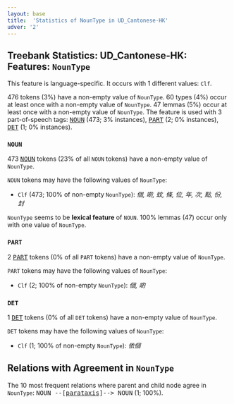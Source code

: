 ```yaml
---
layout: base
title:  'Statistics of NounType in UD_Cantonese-HK'
udver: '2'
---
```


## Treebank Statistics: UD_Cantonese-HK: Features: `NounType`

This feature is language-specific.
It occurs with 1 different values: `Clf`.

476 tokens (3%) have a non-empty value of `NounType`.
60 types (4%) occur at least once with a non-empty value of `NounType`.
47 lemmas (5%) occur at least once with a non-empty value of `NounType`.
The feature is used with 3 part-of-speech tags: <tt><a href="yue_hk-pos-NOUN.html">NOUN</a></tt> (473; 3% instances), <tt><a href="yue_hk-pos-PART.html">PART</a></tt> (2; 0% instances), <tt><a href="yue_hk-pos-DET.html">DET</a></tt> (1; 0% instances).

### `NOUN`

473 <tt><a href="yue_hk-pos-NOUN.html">NOUN</a></tt> tokens (23% of all `NOUN` tokens) have a non-empty value of `NounType`.

`NOUN` tokens may have the following values of `NounType`:

* `Clf` (473; 100% of non-empty `NounType`): <em>個, 啲, 蚊, 條, 位, 年, 次, 點, 份, 封</em>

`NounType` seems to be **lexical feature** of `NOUN`. 100% lemmas (47) occur only with one value of `NounType`.

### `PART`

2 <tt><a href="yue_hk-pos-PART.html">PART</a></tt> tokens (0% of all `PART` tokens) have a non-empty value of `NounType`.

`PART` tokens may have the following values of `NounType`:

* `Clf` (2; 100% of non-empty `NounType`): <em>個, 啲</em>

### `DET`

1 <tt><a href="yue_hk-pos-DET.html">DET</a></tt> tokens (0% of all `DET` tokens) have a non-empty value of `NounType`.

`DET` tokens may have the following values of `NounType`:

* `Clf` (1; 100% of non-empty `NounType`): <em>依個</em>

## Relations with Agreement in `NounType`

The 10 most frequent relations where parent and child node agree in `NounType`:
<tt>NOUN --[<tt><a href="yue_hk-dep-parataxis.html">parataxis</a></tt>]--> NOUN</tt> (1; 100%).

